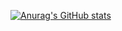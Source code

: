 [![Anurag's GitHub stats](https://readmestats-9iu9rnhef-zzraawashere.vercel.app/api?username=zzraawashere)](https://github.com/anuraghazra/github-readme-stats)
